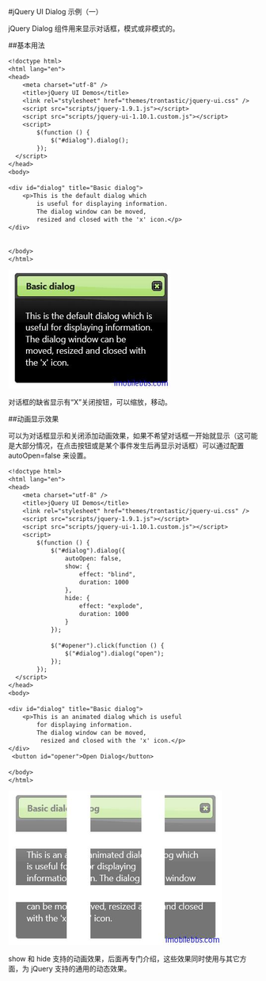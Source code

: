#jQuery UI Dialog 示例（一）

jQuery Dialog 组件用来显示对话框，模式或非模式的。

##基本用法

```
<!doctype html>
<html lang="en">
<head>
    <meta charset="utf-8" />
    <title>jQuery UI Demos</title>
    <link rel="stylesheet" href="themes/trontastic/jquery-ui.css" />
    <script src="scripts/jquery-1.9.1.js"></script>
    <script src="scripts/jquery-ui-1.10.1.custom.js"></script>
    <script>
        $(function () {
            $("#dialog").dialog();
        });
  </script>
</head>
<body>
 
<div id="dialog" title="Basic dialog">
    <p>This is the default dialog which 
        is useful for displaying information.
        The dialog window can be moved, 
        resized and closed with the 'x' icon.</p>
</div>
 
 
</body>
</html>
```

![](images/41.png)

对话框的缺省显示有“X”关闭按钮，可以缩放，移动。

##动画显示效果

可以为对话框显示和关闭添加动画效果，如果不希望对话框一开始就显示（这可能是大部分情况，在点击按钮或是某个事件发生后再显示对话框）可以通过配置 autoOpen=false 来设置。

```
<!doctype html>
<html lang="en">
<head>
    <meta charset="utf-8" />
    <title>jQuery UI Demos</title>
    <link rel="stylesheet" href="themes/trontastic/jquery-ui.css" />
    <script src="scripts/jquery-1.9.1.js"></script>
    <script src="scripts/jquery-ui-1.10.1.custom.js"></script>
    <script>
        $(function () {
            $("#dialog").dialog({
                autoOpen: false,
                show: {
                    effect: "blind",
                    duration: 1000
                },
                hide: {
                    effect: "explode",
                    duration: 1000
                }
            });

            $("#opener").click(function () {
                $("#dialog").dialog("open");
            });
        });
  </script>
</head>
<body>
 
<div id="dialog" title="Basic dialog">
    <p>This is an animated dialog which is useful 
        for displaying information. 
        The dialog window can be moved,
         resized and closed with the 'x' icon.</p>
</div>
 <button id="opener">Open Dialog</button>
 
</body>
</html>
```

![](images/42.png)

show 和 hide 支持的动画效果，后面再专门介绍，这些效果同时使用与其它方面，为 jQuery 支持的通用的动态效果。